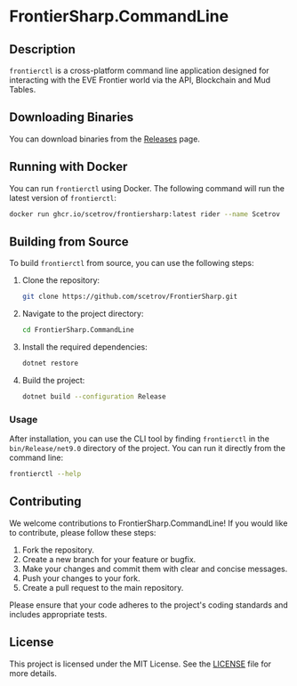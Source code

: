 # FrontierSharp.CommandLine

## Description

`frontierctl` is a cross-platform command line application designed for interacting with the EVE Frontier world via the
API, Blockchain and Mud Tables.

## Downloading Binaries

You can download binaries from the [Releases](https://github.com/Scetrov/FrontierSharp/releases) page.

## Running with Docker

You can run `frontierctl` using Docker. The following command will run the latest version of `frontierctl`:

```sh
docker run ghcr.io/scetrov/frontiersharp:latest rider --name Scetrov
```

## Building from Source

To build `frontierctl` from source, you can use the following steps:

1. Clone the repository:
    ```sh
    git clone https://github.com/scetrov/FrontierSharp.git
    ```

2. Navigate to the project directory:
    ```sh
    cd FrontierSharp.CommandLine
    ```

3. Install the required dependencies:
    ```sh
    dotnet restore
    ```

4. Build the project:
    ```sh
    dotnet build --configuration Release
    ```

### Usage

After installation, you can use the CLI tool by finding `frontierctl` in the `bin/Release/net9.0` directory of the
project. You can run it directly from the command line:

```sh
frontierctl --help
```

## Contributing

We welcome contributions to FrontierSharp.CommandLine! If you would like to contribute, please follow these steps:

1. Fork the repository.
2. Create a new branch for your feature or bugfix.
3. Make your changes and commit them with clear and concise messages.
4. Push your changes to your fork.
5. Create a pull request to the main repository.

Please ensure that your code adheres to the project's coding standards and includes appropriate tests.

## License

This project is licensed under the MIT License. See the [LICENSE](LICENSE) file for more details.
